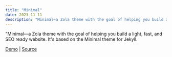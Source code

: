```yaml
---
title: "Minimal"
date: 2023-11-11
description: "Minimal—a Zola theme with the goal of helping you build a light, fast, and SEO ready website. It's based on the Minimal theme for Jekyll."
---
```


"Minimal—a Zola theme with the goal of helping you build a light, fast, and SEO ready website. It's based on the Minimal theme for Jekyll.

[Demo](https://semanticdata.github.io/zola-minimal/) | [Source](https://github.com/semanticdata/zola-minimal/)
